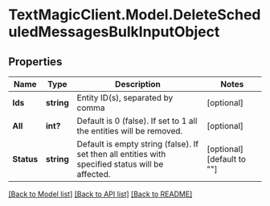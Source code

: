 # TextMagicClient.Model.DeleteScheduledMessagesBulkInputObject
## Properties

Name | Type | Description | Notes
------------ | ------------- | ------------- | -------------
**Ids** | **string** | Entity ID(s), separated by comma | [optional] 
**All** | **int?** | Default is 0 (false). If set to 1 all the entities will be removed. | [optional] 
**Status** | **string** | Default is empty string (false). If set then all entities with specified status will be affected. | [optional] [default to ""]

[[Back to Model list]](../README.md#documentation-for-models) [[Back to API list]](../README.md#documentation-for-api-endpoints) [[Back to README]](../README.md)

